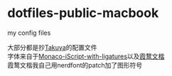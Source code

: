 # dotfiles-public-macbook
my config files

大部分都是抄[Takuya](https://github.com/craftzdog/dotfiles-public)的配置文件  
字体来自于[Monaco-iScript-with-ligatures](https://github.com/HMBond/Monaco-iScript-with-ligatures)以及[霞鹜文楷](https://github.com/lxgw/LxgwWenKai)  
霞鹜文楷我自己用nerdfont的patch加了图形符号
